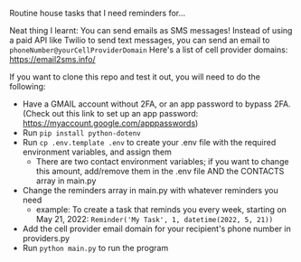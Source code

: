 Routine house tasks that I need reminders for...

Neat thing I learnt: You can send emails as SMS messages!
Instead of using a paid API like Twilio to send text messages, you can send an email to `phoneNumber@yourCellProviderDomain`
Here's a list of cell provider domains: https://email2sms.info/

If you want to clone this repo and test it out, you will need to do the following:
- Have a GMAIL account without 2FA, or an app password to bypass 2FA. (Check out this link to set up an app password: https://myaccount.google.com/apppasswords)
- Run `pip install python-dotenv`
- Run `cp .env.template .env` to create your .env file with the required environment variables, and assign them
    - There are two contact environment variables; if you want to change this amount, add/remove them in the .env file AND the CONTACTS array in main.py
- Change the reminders array in main.py with whatever reminders you need
    - example: To create a task that reminds you every week, starting on May 21, 2022: `Reminder('My Task', 1, datetime(2022, 5, 21))`
- Add the cell provider email domain for your recipient's phone number in providers.py
- Run `python main.py` to run the program
